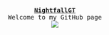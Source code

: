 <p align="center">
  <br>
  <samp>
    <b><a href="http://nightfall.epizy.com">NightfallGT</a></b>
    <br>Welcome to my GitHub page<br>

</samp>

  <img src="https://thumbs.gfycat.com/AlienatedFluidIndianglassfish-max-1mb.gif" />

</p>
